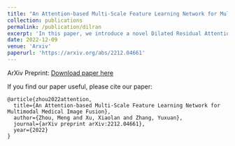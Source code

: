 ```yaml
---
title: "An Attention-based Multi-Scale Feature Learning Network for Multimodal Medical Image Fusion"
collection: publications
permalink: /publication/dilran
excerpt: 'In this paper, we introduce a novel Dilated Residual Attention Network for the medical image fusion task to synthesize complementary information from multimodal medical images (CT and MRI) into a single image. Our network is capable to extract multi-scale deep semantic features. Furthermore, we propose a novel fixed fusion strategy termed Softmax-based weighted strategy based on the Softmax weights and matrix nuclear norm. Extensive experiments show our proposed network and fusion strategy exceed the state-of-the-art performance compared with reference image fusion methods on four commonly used fusion metrics.'
date: 2022-12-09
venue: 'Arxiv'
paperurl: 'https://arxiv.org/abs/2212.04661'
---
```

ArXiv Preprint:
[Download paper here](http://simonZhou86.github.io/files/dilran_arxiv.pdf)


If you find our paper useful, please cite our paper:

```{bibtex}
@article{zhou2022attention,
  title={An Attention-based Multi-Scale Feature Learning Network for Multimodal Medical Image Fusion},
  author={Zhou, Meng and Xu, Xiaolan and Zhang, Yuxuan},
  journal={arXiv preprint arXiv:2212.04661},
  year={2022}
}
```